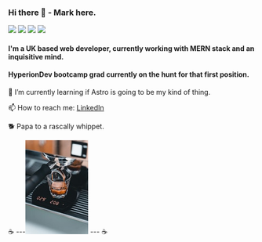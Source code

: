 ### Hi there 👋 - Mark here.
<code><img height="30" src="https://raw.githubusercontent.com/dereknguyen269/dereknguyen269/master/images/html.png"></code>
<code><img height="30" src="https://raw.githubusercontent.com/dereknguyen269/dereknguyen269/master/images/css3.png"></code>
<code><img height="30" src="https://raw.githubusercontent.com/dereknguyen269/dereknguyen269/master/images/js.png"></code>
<code><img height="30" src="https://raw.githubusercontent.com/dereknguyen269/dereknguyen269/master/images/reactjs.png"></code>
#### I'm a UK based web developer, currently working with MERN stack and an inquisitive mind.
#### HyperionDev bootcamp grad currently on the hunt for that first position.


🌱 I’m currently learning if Astro is going to be my kind of thing. 

📫 How to reach me: [LinkedIn](https://www.linkedin.com/in/mark-ivkovic-68822474/)


🐕 Papa to a rascally whippet. 

☕️ ---![Espresso Fan](https://github.com/whippet-code/whippet-code/blob/89f5c05408a50d48fdd7cc2070ad9319508be5ad/pexels-alp-y%C4%B1ld%C4%B1zlar-15138581.jpg) --- ☕️

<!--
**whippet-code/whippet-code** is a ✨ _special_ ✨ repository because its `README.md` (this file) appears on your GitHub profile.

Here are some ideas to get you started:

- 🔭 I’m currently working on ...
- 🌱 I’m currently learning ...
- 👯 I’m looking to collaborate on ...
- 🤔 I’m looking for help with ...
- 💬 Ask me about ...
- 📫 How to reach me: ...
- 😄 Pronouns: ...
- ⚡ Fun fact: ...
-->

